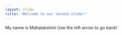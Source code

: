 ```yaml
---
layout: slide
title: "Welcome to our second slide!"
---
```

My name is Mahalakshmi
Use the left arrow to go back!
